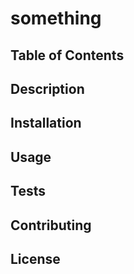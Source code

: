 # something

## Table of Contents



## Description



## Installation



## Usage



## Tests



## Contributing



## License



